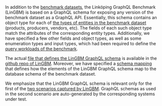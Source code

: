 In addition to the [benchmark datasets](Datasets), the Linköping GraphQL Benchmark (LinGBM) is based on a GraphQL schema for exposing any version of the benchmark dataset as a GraphQL API. Essentially, this schema contains an object type for each of [the types of entities in the benchmark dataset](Datasets#entity-relationship-diagram) (products, producers, vendors, etc). The fields of each such object type match the attributes of the corresponding entity types. Additionally, we have specified a few other fields and object types, as well as some enumeration types and input types, which had been required to define the [query workloads of the benchmark](Query-Workloads-of-the-Benchmark).

The actual [file that defines the LinGBM GraphQL schema](https://github.com/LiUGraphQL/LinGBM/blob/master/artifacts/apischema.graphql) is available in the [github repo of LinGBM](https://github.com/LiUGraphQL/LinGBM/). Moreover, we have specified a [schema mapping](Schema-Mapping) that defines how the elements of the LinGBM GraphQL schema map to the database schema of the benchmark dataset.

We emphasize that the LinGBM GraphQL schema is relevant only for the first of the [two scenarios captured by LinGBM](Introduction-to-the-LinGBM-Project#scenarios). GraphQL schemas as used in the second scenario are auto-generated by the corresponding systems under test.